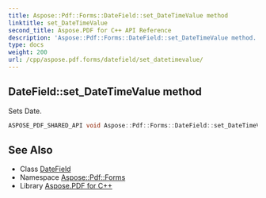 ```yaml
---
title: Aspose::Pdf::Forms::DateField::set_DateTimeValue method
linktitle: set_DateTimeValue
second_title: Aspose.PDF for C++ API Reference
description: 'Aspose::Pdf::Forms::DateField::set_DateTimeValue method. Sets Date in C++.'
type: docs
weight: 200
url: /cpp/aspose.pdf.forms/datefield/set_datetimevalue/
---
```

## DateField::set_DateTimeValue method


Sets Date.

```cpp
ASPOSE_PDF_SHARED_API void Aspose::Pdf::Forms::DateField::set_DateTimeValue(System::DateTime value)
```

## See Also

* Class [DateField](../)
* Namespace [Aspose::Pdf::Forms](../../)
* Library [Aspose.PDF for C++](../../../)
